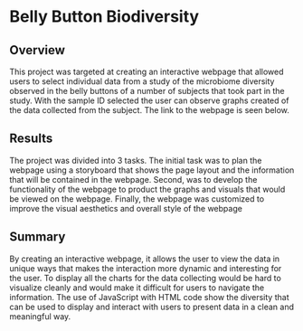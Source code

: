 # Belly Button Biodiversity

## Overview
This project was targeted at creating an interactive webpage that allowed users to select individual data from a study of the microbiome diversity observed in the belly buttons of a number of subjects that took part in the study. With the sample ID selected the user can observe graphs created of the data collected from the subject. The link to the webpage is seen below.  



## Results

The project was divided into 3 tasks.  The initial task was to plan the webpage using a storyboard that shows the page layout and the information that will be contained in the webpage. Second, was to develop the functionality of the webpage to product the graphs and visuals that would be viewed on the webpage. Finally, the webpage was customized to improve the visual aesthetics and overall style of the webpage




## Summary

By creating an interactive webpage, it allows the user to view the data in unique ways that makes the interaction more dynamic and interesting for the user.  To display all the charts for the data collecting would be hard to visualize cleanly and would make it difficult for users to navigate the information.  The use of JavaScript with HTML code show the diversity that can be used to display and interact with users to present data in a clean and meaningful way.